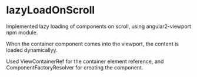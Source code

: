 # lazyLoadOnScroll

Implemented lazy loading of components on scroll, using angular2-viewport npm module.

When the container component comes into the viewport, the content is loaded dynamicallyy.

Used ViewContainerRef for the container element reference, and ComponentFactoryResolver for creating the component.
